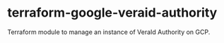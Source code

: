 # terraform-google-veraid-authority
Terraform module to manage an instance of VeraId Authority on GCP.
